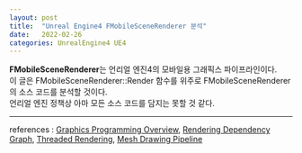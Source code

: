 ```yaml
---
layout: post
title:  "Unreal Engine4 FMobileSceneRenderer 분석"
date:   2022-02-26
categories: UnrealEngine4 UE4
---
```


**FMobileSceneRenderer**는 언리얼 엔진4의 모바일용 그래픽스 파이프라인이다.                
이 글은 FMobileSceneRenderer::Render 함수를 위주로 FMobileSceneRenderer의 소스 코드를 분석할 것이다.        
언리얼 엔진 정책상 아마 모든 소스 코드를 담지는 못할 것 같다.              

------------------------------         

references : [Graphics Programming Overview](https://docs.unrealengine.com/4.27/en-US/ProgrammingAndScripting/Rendering/Overview/), [Rendering Dependency Graph](https://docs.unrealengine.com/4.27/en-US/ProgrammingAndScripting/Rendering/RenderDependencyGraph/), [Threaded Rendering](https://docs.unrealengine.com/4.27/en-US/ProgrammingAndScripting/Rendering/ThreadedRendering/), [Mesh Drawing Pipeline](https://docs.unrealengine.com/4.27/en-US/ProgrammingAndScripting/Rendering/MeshDrawingPipeline/)             
